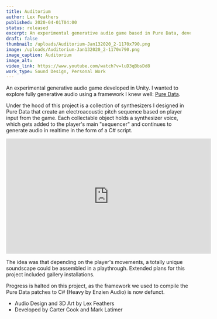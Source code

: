 ```yaml
---
title: Auditorium
author: Lex Feathers
published: 2020-04-01T04:00
status: released
excerpt: An experimental generative audio game based in Pure Data, developed in Unity.
draft: false
thumbnail: /uploads/Auditorium-Jan132020_2-1170x790.png
image: /uploads/Auditorium-Jan132020_2-1170x790.png
image_caption: Auditorium
image_alt: 
video_link: https://www.youtube.com/watch?v=luD3qBbsDd8
work_type: Sound Design, Personal Work
---
```

An experimental generative audio game developed in Unity. I wanted to explore fully generative audio using a framework I knew well: [Pure Data](https://puredata.info/). 

Under the hood of this project is a collection of synthesizers I designed in Pure Data that create an electroacoustic pitch sequence based on player input from the game. Each collectable object holds a synthesizer voice, which gets added to the player's main "sequencer" and continues to generate audio in realtime in the form of a C# script. 

<iframe width="560" height="315" src="https://www.youtube-nocookie.com/embed/luD3qBbsDd8?si=_oA6suUO9ZKNrGz-" title="YouTube video player" frameborder="0" allow="accelerometer; autoplay; clipboard-write; encrypted-media; gyroscope; picture-in-picture; web-share" referrerpolicy="strict-origin-when-cross-origin" allowfullscreen></iframe>

The idea was that depending on the player's movements, a totally unique soundscape could be assembled in a playthrough. Extended plans for this project included gallery installations.

Progress is halted on this project, as the framework we used to compile the Pure Data patches to C# (Heavy by Enzien Audio) is now defunct.

- Audio Design and 3D Art by Lex Feathers
- Developed by Carter Cook and Mark Latimer
